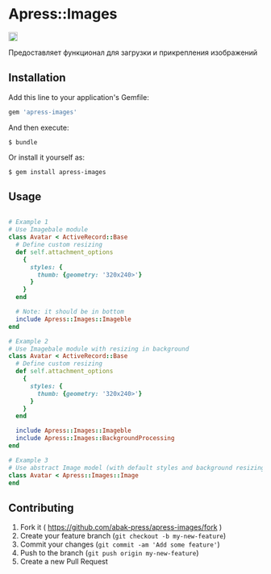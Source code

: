 # Apress::Images

<a href="http://dolly.railsc.ru/projects/83/builds/latest/?ref=master"><img src="http://dolly.railsc.ru/badges/abak-press/apress-images/master" height="18"></a>

Предоставляет функционал для загрузки и прикрепления изображений

## Installation

Add this line to your application's Gemfile:

```ruby
gem 'apress-images'
```

And then execute:

    $ bundle

Or install it yourself as:

    $ gem install apress-images

## Usage

```ruby

# Example 1
# Use Imagebale module
class Avatar < ActiveRecord::Base
  # Define custom resizing
  def self.attachment_options
    {
      styles: {
        thumb: {geometry: '320x240>'}
      }
    }
  end

  # Note: it should be in bottom
  include Apress::Images::Imageble
end

# Example 2
# Use Imagebale module with resizing in background
class Avatar < ActiveRecord::Base
  # Define custom resizing
  def self.attachment_options
    {
      styles: {
        thumb: {geometry: '320x240>'}
      }
    }
  end

  include Apress::Images::Imageble
  include Apress::Images::BackgroundProcessing
end

# Example 3
# Use abstract Image model (with default styles and background resizing)
class Avatar < Apress::Images::Image
end

```

## Contributing

1. Fork it ( https://github.com/abak-press/apress-images/fork )
2. Create your feature branch (`git checkout -b my-new-feature`)
3. Commit your changes (`git commit -am 'Add some feature'`)
4. Push to the branch (`git push origin my-new-feature`)
5. Create a new Pull Request
